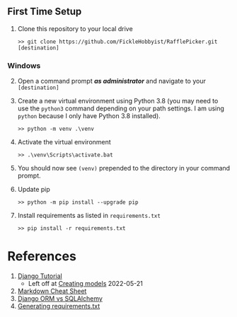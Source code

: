 ## First Time Setup
1. Clone this repository to your local drive

    ```>> git clone https://github.com/FickleHobbyist/RafflePicker.git [destination]```

### Windows
2. Open a command prompt **_as administrator_** and navigate to your `[destination]`
3. Create a new virtual environment using Python 3.8 (you may need to use the `python3` command depending on your 
   path settings. I am using `python` because I only have Python 3.8 installed).

    ```>> python -m venv .\venv```
4. Activate the virtual environment

    ```>> .\venv\Scripts\activate.bat```
5. You should now see `(venv)` prepended to the directory in your command prompt.
6. Update pip

    ```>> python -m pip install --upgrade pip```
7. Install requirements as listed in `requirements.txt`

    ```>> pip install -r requirements.txt```

# References
1. [Django Tutorial](https://docs.djangoproject.com/en/4.0/intro/tutorial02/)
    * Left off at [Creating models](https://docs.djangoproject.com/en/4.0/intro/tutorial02/#creating-models-1) 2022-05-21
1. [Markdown Cheat Sheet](https://github.com/adam-p/markdown-here/wiki/Markdown-Cheatsheet)
1. [Django ORM vs SQLAlchemy](https://ebs-integrator.com/blog/django-orm-vs-sql-alchemy/#:~:text=Differences%20%E2%80%93%20SQL%20Alchemy%20vs%20Django,with%20the%20overall%20model%20object.)
1. [Generating requirements.txt](https://stackoverflow.com/questions/31684375/automatically-create-requirements-txt)
